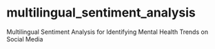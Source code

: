 # multilingual_sentiment_analysis
Multilingual Sentiment Analysis for Identifying Mental Health Trends on Social Media

